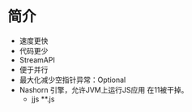 # 简介

* 速度更快
* 代码更少
* StreamAPI
* 便于并行
* 最大化减少空指针异常：Optional
* Nashorn 引擎，允许JVM上运行JS应用  在11被干掉。
  * jjs **.js